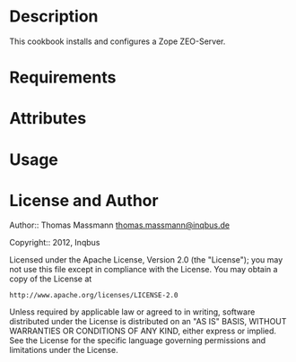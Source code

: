 Description
===========

This cookbook installs and configures a Zope ZEO-Server.

Requirements
============

Attributes
==========

Usage
=====

License and Author
==================

Author:: Thomas Massmann <thomas.massmann@inqbus.de>

Copyright:: 2012, Inqbus

Licensed under the Apache License, Version 2.0 (the "License");
you may not use this file except in compliance with the License.
You may obtain a copy of the License at

    http://www.apache.org/licenses/LICENSE-2.0

Unless required by applicable law or agreed to in writing, software
distributed under the License is distributed on an "AS IS" BASIS,
WITHOUT WARRANTIES OR CONDITIONS OF ANY KIND, either express or implied.
See the License for the specific language governing permissions and
limitations under the License.
